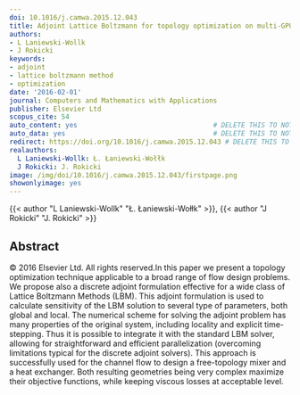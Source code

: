 ```yaml
---
doi: 10.1016/j.camwa.2015.12.043
title: Adjoint Lattice Boltzmann for topology optimization on multi-GPU architecture
authors:
- L Laniewski-Wollk
- J Rokicki
keywords:
- adjoint
- lattice boltzmann method
- optimization
date: '2016-02-01'
journal: Computers and Mathematics with Applications
publisher: Elsevier Ltd
scopus_cite: 54
auto_content: yes                                  # DELETE THIS TO NOT AUTO GENERATE CONTENT
auto_data: yes                                     # DELETE THIS TO NOT AUTO GENERATE METADATA
redirect: https://doi.org/10.1016/j.camwa.2015.12.043 # DELETE THIS TO NOT REDIRECT
realauthors:
  L Laniewski-Wollk: Ł. Łaniewski-Wołłk
  J Rokicki: J. Rokicki
image: /img/doi/10.1016/j.camwa.2015.12.043/firstpage.png
showonlyimage: yes
---
```

{{< author "L Laniewski-Wollk" "Ł. Łaniewski-Wołłk" >}}, {{< author "J Rokicki" "J. Rokicki" >}}

## Abstract
© 2016 Elsevier Ltd. All rights reserved.In this paper we present a topology optimization technique applicable to a broad range of flow design problems. We propose also a discrete adjoint formulation effective for a wide class of Lattice Boltzmann Methods (LBM). This adjoint formulation is used to calculate sensitivity of the LBM solution to several type of parameters, both global and local. The numerical scheme for solving the adjoint problem has many properties of the original system, including locality and explicit time-stepping. Thus it is possible to integrate it with the standard LBM solver, allowing for straightforward and efficient parallelization (overcoming limitations typical for the discrete adjoint solvers). This approach is successfully used for the channel flow to design a free-topology mixer and a heat exchanger. Both resulting geometries being very complex maximize their objective functions, while keeping viscous losses at acceptable level.
